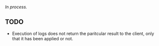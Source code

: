 *In process.*

## TODO

* Execution of logs does not return the paritcular result to the client,
  only that it has been applied or not.
